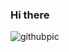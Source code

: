 ### Hi there 
![githubpic](https://user-images.githubusercontent.com/115489580/210305845-6c8128d5-ae4f-4a47-b13d-932adffc73b3.png)
